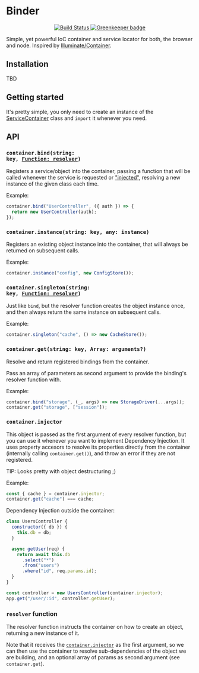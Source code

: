 # Binder

<center>
  <a href="https://travis-ci.org/Frondor/binder">
    <img src="https://travis-ci.org/Frondor/binder.svg?branch=master" alt="Build Status">
  </a>
  <a href="https://greenkeeper.io/">
    <img src="https://badges.greenkeeper.io/Frondor/binder.svg" alt="Greenkeeper badge">
  </a>
</center>

Simple, yet powerful IoC container and service locator for both, the browser and node.
Inspired by [Illuminate/Container](https://github.com/illuminate/container).

## Installation

TBD

## Getting started

It's pretty simple, you only need to create an instance of the [ServiceContainer](src/ServiceContainer.js) class and `import` it whenever you need.


## API

### <code>container.bind(string: key, <a href="#resolver-function">Function: resolver</a>)</code>

Registers a service/object into the container, passing a function that will be called whenever the service is requested or ["injected"](#container.injector), resolving a new instance of the given class each time.

Example:

```js
container.bind("UserController", ({ auth }) => {
  return new UserController(auth);
});
```

### `container.instance(string: key, any: instance)`

Registers an existing object instance into the container, that will always be returned on subsequent calls.

Example:

```js
container.instance("config", new ConfigStore());
```

### <code>container.singleton(string: key, <a href="#resolver-function">Function: resolver</a>)</code>

Just like `bind`, but the resolver function creates the object instance once, and then always return the same instance on subsequent calls.

Example:

```js
container.singleton("cache", () => new CacheStore());
```

### `container.get(string: key, Array: arguments?)`

Resolve and return registered bindings from the container.

Pass an array of parameters as second argument to provide the binding's resolver function with.

Example:

```js
container.bind("storage", (_, args) => new StorageDriver(...args));
container.get("storage", ["session"]);
```

### `container.injector`

This object is passed as the first argument of every resolver function, but you can use it whenever you want to implement Dependency Injection.
It uses property accesors to resolve its properties directly from the container (internally calling `container.get()`), and throw an error if they are not registered.

TIP: Looks pretty with object destructuring ;)

Example:

```js
const { cache } = container.injector;
container.get("cache") === cache;
```

Dependency Injection outside the container:

```js
class UsersController {
  constructor({ db }) {
    this.db = db;
  }

  async getUser(req) {
    return await this.db
      .select("*")
      .from("users")
      .where("id", req.params.id);
  }
}

const controller = new UsersController(container.injector);
app.get("/user/:id", controller.getUser);
```

### `resolver` function

The resolver function instructs the container on how to create an object, returning a new instance of it.

Note that it receives the [`container.injector`](#container.injector) as the first argument, so we can then use the container to resolve sub-dependencies of the object we are building, and an optional array of params as second argument (see `container.get`).
